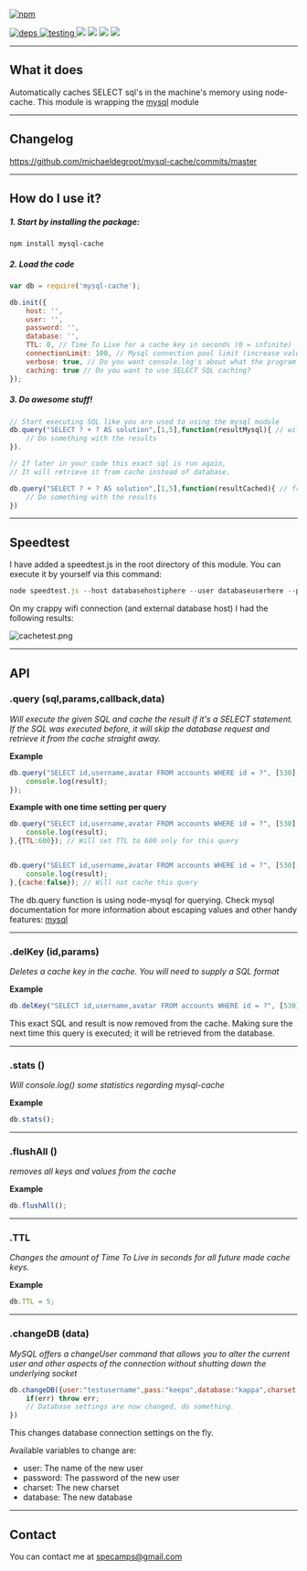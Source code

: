[ ![npm](https://nodei.co/npm/mysql-cache.png?downloads=true&downloadRank=true&stars=true) ](https://www.npmjs.com/package/mysql-cache "npmjs")

[ ![](https://david-dm.org/michaeldegroot/mysql-cache.svg "deps") ](https://david-dm.org/michaeldegroot/mysql-cache "david-dm")
[ ![](https://travis-ci.org/michaeldegroot/mysql-cache.svg?branch=master "testing") ](https://travis-ci.org/michaeldegroot/mysql-cache "travis-ci")
[ ![](https://coveralls.io/repos/michaeldegroot/mysql-cache/badge.svg?branch=master&service=github)](https://coveralls.io/github/michaeldegroot/mysql-cache?branch=master)
![](https://img.shields.io/badge/Node-%3E%3D0.10-green.svg)
![](https://img.shields.io/npm/dt/mysql-cache.svg)
![](https://img.shields.io/npm/l/mysql-cache.svg)

___
## What it does
Automatically caches SELECT sql's in the machine's memory using node-cache. This module is wrapping the [mysql](https://www.npmjs.com/package/mysql) module
___
## Changelog

https://github.com/michaeldegroot/mysql-cache/commits/master
___
##  How do I use it?

##### 1. Start by installing the package:
    npm install mysql-cache

##### 2. Load the code
```javascript
var db = require('mysql-cache');

db.init({
	host: '',
	user: '',
	password: '',
	database: '',
	TTL: 0, // Time To Live for a cache key in seconds (0 = infinite)
	connectionLimit: 100, // Mysql connection pool limit (increase value if you are having problems)
	verbose: true, // Do you want console.log's about what the program is doing?
	caching: true // Do you want to use SELECT SQL caching?
});
```
##### 3. Do awesome stuff!
```javascript
// Start executing SQL like you are used to using the mysql module
db.query("SELECT ? + ? AS solution",[1,5],function(resultMysql){ // will be cached
    // Do something with the results
}).

// If later in your code this exact sql is run again,
// It will retrieve it from cache instead of database.

db.query("SELECT ? + ? AS solution",[1,5],function(resultCached){ // from cache because same sql
    // Do something with the results
})
```

___
## Speedtest

I have added a speedtest.js in the root directory of this module. You can execute it by yourself via this command:
```javascript
node speedtest.js --host databasehostiphere --user databaseuserhere --pass databasepasswordhere --database databasenamehere
```

On my crappy wifi connection (and external database host) I had the following results:

![cachetest.png](https://bitbucket.org/repo/jjGr8o/images/418494615-cachetest.png)
___
## API

###  .query (sql,params,callback,data)
_Will execute the given SQL and cache the result if it's a SELECT statement.   
If the SQL was executed before, it will skip the database request and retrieve it from the cache straight away._

__Example__

```javascript
db.query("SELECT id,username,avatar FROM accounts WHERE id = ?", [530], function(result) {
    console.log(result);
});
```

__Example with one time setting per query__

```javascript
db.query("SELECT id,username,avatar FROM accounts WHERE id = ?", [530], function(result) {
    console.log(result);
},{TTL:600}); // Will set TTL to 600 only for this query


db.query("SELECT id,username,avatar FROM accounts WHERE id = ?", [530], function(result) {
    console.log(result);
},{cache:false}); // Will not cache this query
```

The db.query function is using node-mysql for querying. Check mysql documentation for more information about escaping values and other handy features: [mysql](https://github.com/felixge/node-mysql/blob/master/Readme.md)
___
### .delKey (id,params)
_Deletes a cache key in the cache. You will need to supply a SQL format_

__Example__

```javascript
db.delKey("SELECT id,username,avatar FROM accounts WHERE id = ?", [530]);
```

This exact SQL and result is now removed from the cache. Making sure the next time this query is executed; it will be retrieved from the database.
___
###  .stats ()
_Will console.log() some statistics regarding mysql-cache_

__Example__

```javascript
db.stats();
```
___
###  .flushAll ()
_removes all keys and values from the cache_

__Example__

```javascript
db.flushAll();
```
___
###  .TTL 
_Changes the amount of Time To Live in seconds for all future made cache keys._

__Example__

```javascript
db.TTL = 5;
```
___
### .changeDB (data)
_MySQL offers a changeUser command that allows you to alter the current user and other aspects of the connection without shutting down the underlying socket_

```javascript
db.changeDB({user:"testusername",pass:"keepo",database:"kappa",charset:"utf8"}, function(err){
    if(err) throw err;
    // Database settings are now changed, do something.
})
```

This changes database connection settings on the fly.

Available variables to change are:

* user: The name of the new user
* password: The password of the new user
* charset: The new charset
* database: The new database 

 ___
## Contact
You can contact me at specamps@gmail.com